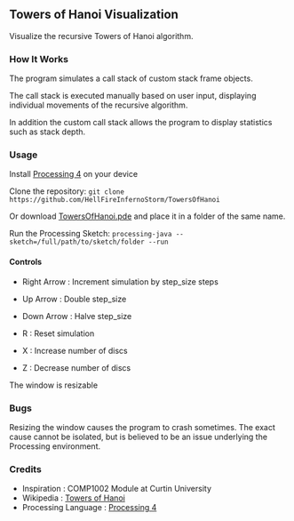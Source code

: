 ## Towers of Hanoi Visualization

Visualize the recursive Towers of Hanoi algorithm.

### How It Works

The program simulates a call stack of custom stack frame objects.

The call stack is executed manually based on user input, displaying individual movements of the recursive algorithm.

In addition the custom call stack allows the program to display statistics such as stack depth.

### Usage

Install [Processing 4](https://processing.org/) on your device

Clone the repository: `git clone https://github.com/HellFireInfernoStorm/TowersOfHanoi`


Or download [TowersOfHanoi.pde](TowersOfHanoi.pde) and place it in a folder of the same name.

Run the Processing Sketch: `processing-java --sketch=/full/path/to/sketch/folder --run`

#### Controls

- Right Arrow : Increment simulation by step_size steps

- Up Arrow : Double step_size

- Down Arrow : Halve step_size

- R : Reset simulation

- X : Increase number of discs

- Z : Decrease number of discs

The window is resizable

### Bugs

Resizing the window causes the program to crash sometimes. The exact cause cannot be isolated, but is believed to be an issue underlying the Processing environment.

### Credits

- Inspiration : COMP1002 Module at Curtin University
- Wikipedia : [Towers of Hanoi](https://en.wikipedia.org/wiki/Tower_of_Hanoi)
- Processing Language : [Processing 4](https://processing.org/)
